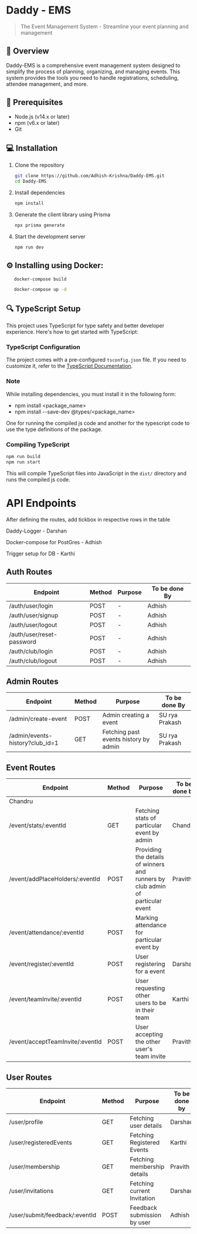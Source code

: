 # **Daddy - EMS**

> The Event Management System - Streamline your event planning and management

## 📖 Overview

Daddy-EMS is a comprehensive event management system designed to simplify the process of planning, organizing, and managing events. This system provides the tools you need to handle registrations, scheduling, attendee management, and more.

## 🔧 Prerequisites

- Node.js (v14.x or later)
- npm (v6.x or later)
- Git

## 💻 Installation

1. Clone the repository

   ```bash
   git clone https://github.com/Adhish-Krishna/Daddy-EMS.git
   cd Daddy-EMS
   ```
2. Install dependencies

   ```bash
   npm install
   ```
3. Generate the client library using Prisma

   ```bash
   npx prisma generate
   ```
4. Start the development server

   ```bash
   npm run dev
   ```

## ⚙️ Installing using Docker:
   ```bash
      docker-compose build
   ```
   ```bash
      docker-compose up -d
   ```


## 🔍 TypeScript Setup

This project uses TypeScript for type safety and better developer experience. Here's how to get started with TypeScript:

### TypeScript Configuration

The project comes with a pre-configured `tsconfig.json` file. If you need to customize it, refer to the [TypeScript Documentation](https://www.typescriptlang.org/docs/handbook/tsconfig-json.html).

### Note

While installing dependencies, you must install it in the following form:

- npm install <package_name>
- npm install --save-dev @types/<package_name>

One for running the compiled js code and another for the typescript code to use the type definitions of the package.

### Compiling TypeScript

```bash
npm run build
npm run start
```

This will compile TypeScript files into JavaScript in the `dist/` directory and runs the compiled js code.

# API Endpoints

After defining the routes, add tickbox in respective rows in the table

Daddy-Logger - Darshan

Docker-compose for PostGres - Adhish

Trigger setup for DB - Karthi


## Auth Routes

| Endpoint                  | Method | Purpose | To be done By |
| ------------------------- | ------ | ------- | ------------- |
| /auth/user/login          | POST   | -       |      Adhish        |
| /auth/user/signup         | POST   | -       |      Adhish         |
| /auth/user/logout         | POST   | -       |          Adhish     |
| /auth/user/reset-password | POST   | -       |       Adhish        |
| /auth/club/login          | POST   | -       |       Adhish        |
| /auth/club/logout         | POST   | -       |        Adhish       |

## Admin Routes

| Endpoint                  | Method | Purpose | To be done By |
| ------------------------- | ------ | ------- | ------------- |
| /admin/create-event                   | POST   | Admin creating a event                                                         |  SU rya Prakash |
| /admin/events-history?club_id=1  | GET    | Fetching past events history by admin                                          |        SU rya Prakash       |                                          | 



## Event Routes


| Endpoint                         | Method | Purpose                                                                        | To be done by |
| -------------------------------- | ------ | ------------------------------------------------------------------------------ | ------------- |
 Chandru |
| /event/stats/:eventId            | GET    | Fetching stats of particular event by admin                                    |    Chandru   |
| /event/addPlaceHolders/:eventId  | POST   | Providing the details of winners and runners by club admin of particular event |         Pravith   |
| /event/attendance/:eventId       | POST   | Marking attendance for particular event by 
| /event/register/:eventId         | POST   | User registering for a event                                                   |     Darshan      |
| /event/teamInvite/:eventId       | POST   | User requesting other users to be in their team                                |    Karthi   |
| /event/acceptTeamInvite/:eventId | POST   | User accepting the other user's team invite                                    |    Pravith |

## User Routes

| Endpoint               | Method | Purpose                     | To be done by |
| ---------------------- | ------ | --------------------------- | ------------- |
| /user/profile          | GET    | Fetching user details       |           Darshan   |
| /user/registeredEvents | GET    | Fetching Registered Events  |           Karthi    |
| /user/membership       | GET    | Fetching membership details |     Pravith          |
| /user/invitations | GET | Fetching current Invitation | Darshan |
| /user/submit/feedback/:eventId  | POST   | Feedback submission by user                                                    |           Adhish    |
